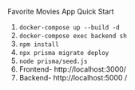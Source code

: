Favorite Movies App
 Quick Start
1. `docker-compose up --build -d`
2. `docker-compose exec backend sh`
3. `npm install`
4. `npx prisma migrate deploy`
5. `node prisma/seed.js`
6. Frontend- http://localhost:3000/
7. Backend- http://localhost:5000 /

